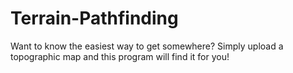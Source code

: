 # Terrain-Pathfinding
Want to know the easiest way to get somewhere? Simply upload a topographic map and this program will find it for you!
